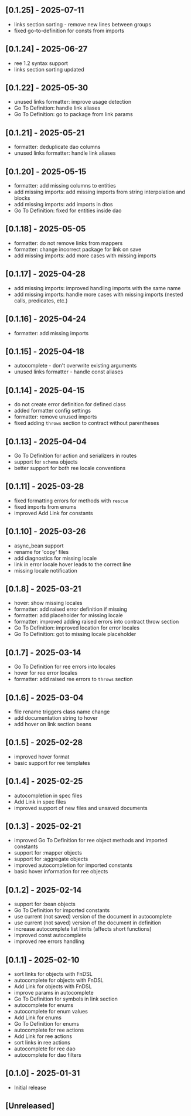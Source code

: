 ## [0.1.25] - 2025-07-11

- links section sorting - remove new lines between groups
- fixed go-to-definition for consts from imports 

## [0.1.24] - 2025-06-27

- ree 1.2 syntax support
- links section sorting updated

## [0.1.22] - 2025-05-30

- unused links formatter: improve usage detection
- Go To Definition: handle link aliases
- Go To Definition: go to package from link params

## [0.1.21] - 2025-05-21

- formatter: deduplicate dao columns
- unused links formatter: handle link aliases

## [0.1.20] - 2025-05-15

- formatter: add missing columns to entities
- add missing imports: add missing imports from string interpolation and blocks
- add missing imports: add imports in dtos
- Go To Definition: fixed for entities inside dao

## [0.1.18] - 2025-05-05

- formatter: do not remove links from mappers
- formatter: change incorrect package for link on save
- add missing imports: add more cases with missing imports

## [0.1.17] - 2025-04-28

- add missing imports: improved handling imports with the same name
- add missing imports: handle more cases with missing imports (nested calls, predicates, etc.)

## [0.1.16] - 2025-04-24

- formatter: add missing imports

## [0.1.15] - 2025-04-18

- autocomplete - don't overwrite existing arguments
- unused links formatter - handle const aliases

## [0.1.14] - 2025-04-15

- do not create error definition for defined class
- added formatter config settings
- formatter: remove unused imports
- fixed adding `throws` section to contract without parentheses

## [0.1.13] - 2025-04-04

- Go To Definition for action and serializers in routes
- support for `schema` objects
- better support for both ree locale conventions

## [0.1.11] - 2025-03-28

- fixed formatting errors for methods with `rescue`
- fixed imports from enums
- improved Add Link for constants

## [0.1.10] - 2025-03-26

- async_bean support
- rename for 'copy' files
- add diagnostics for missing locale
- link in error locale hover leads to the correct line
- missing locale notification

## [0.1.8] - 2025-03-21

- hover: show missing locales
- formatter: add raised error definition if missing
- formatter: add placeholder for missing locale
- formatter: improved adding raised errors into contract throw section
- Go To Definition: improved location for error locales
- Go To Definition: got to missing locale placeholder

## [0.1.7] - 2025-03-14

- Go To Definition for ree errors into locales
- hover for ree error locales
- formatter: add raised ree errors to `throws` section

## [0.1.6] - 2025-03-04

- file rename triggers class name change
- add documentation string to hover
- add hover on link section beans

## [0.1.5] - 2025-02-28

- improved hover format
- basic support for ree templates

## [0.1.4] - 2025-02-25

- autocompletion in spec files
- Add Link in spec files
- improved support of new files and unsaved documents

## [0.1.3] - 2025-02-21

- improved Go To Definition for ree object methods and imported constants
- support for :mapper objects
- support for :aggregate objects
- improved autocompletion for imported constants
- basic hover information for ree objects

## [0.1.2] - 2025-02-14

- support for :bean objects
- Go To Definition for imported constants
- use current (not saved) version of the document in autocomplete
- use current (not saved) version of the document in definition
- increase autocomplete list limits (affects short functions)
- improved const autocomplete
- improved ree errors handling

## [0.1.1] - 2025-02-10

- sort links for objects with FnDSL
- autocomplete for objects with FnDSL
- Add Link for objects with FnDSL
- improve params in autocomplete
- Go To Definition for symbols in link section
- autocomplete for enums
- autocomplete for enum values
- Add Link for enums
- Go To Definition for enums
- autocomplete for ree actions
- Add Link for ree actions
- sort links in ree actions
- autocomplete for ree dao
- autocomplete for dao filters

## [0.1.0] - 2025-01-31

- Initial release

## [Unreleased]

